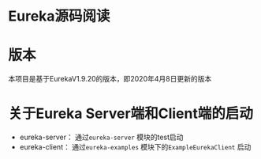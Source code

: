 Eureka源码阅读
=====
# 版本
本项目是基于EurekaV1.9.20的版本，即2020年4月8日更新的版本


# 关于Eureka Server端和Client端的启动
* eureka-server： 通过`eureka-server` 模块的test启动
* eureka-client： 通过`eureka-examples` 模块下的`ExampleEurekaClient` 启动